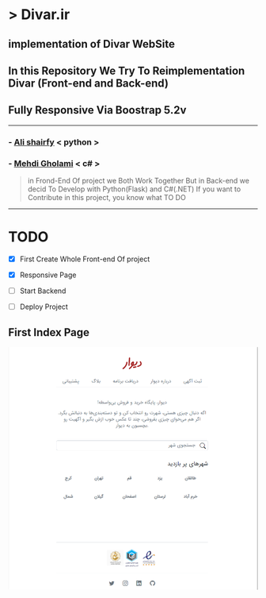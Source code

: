 # > Divar.ir
## implementation of Divar WebSite
## In this Repository We Try To Reimplementation Divar (Front-end and Back-end)
## Fully Responsive Via Boostrap 5.2v

---

### - [Ali shairfy](https://github.com/alisharify7) < python >
### - [Mehdi Gholami](https://github.com/cc-Mehdi) < c# >

> in Frond-End Of project we Both Work Together But in Back-end we decid To Develop with Python(Flask) and C#(.NET)
> If you want to Contribute in this project, you know what TO DO

---

# TODO
- [x] First Create Whole Front-end Of project
- [x] Responsive Page
- [ ] Start Backend
- [ ] Deploy Project


## First Index Page
<img src="https://github.com/alisharify7/Html-Page/raw/main/Indexs-pages/01-Divar/divar-First-index/image/index.png" > 
